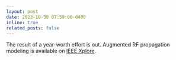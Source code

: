 ```yaml
---
layout: post
date: 2023-10-30 07:59:00-0400
inline: true
related_posts: false
---
```


The result of a year-worth effort is out. Augmented RF propagation modeling is available on [IEEE Xplore](https://ieeexplore.ieee.org/document/10149068).
